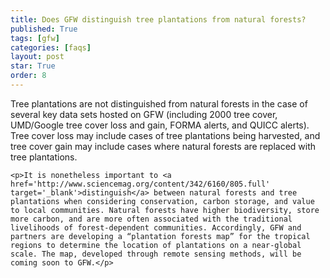 ```yaml
---
title: Does GFW distinguish tree plantations from natural forests?
published: True
tags: [gfw]
categories: [faqs]
layout: post
star: True
order: 8
---
```


<div class="content">
	<p>Tree plantations are not distinguished from natural forests in the case of several key data sets hosted on GFW (including 2000 tree cover, UMD/Google tree cover loss and gain, FORMA alerts, and QUICC alerts). Tree cover loss may include cases of tree plantations being harvested, and tree cover gain may include cases where natural forests are replaced with tree plantations.</p>

	<p>It is nonetheless important to <a href='http://www.sciencemag.org/content/342/6160/805.full' target='_blank'>distinguish</a> between natural forests and tree plantations when considering conservation, carbon storage, and value to local communities. Natural forests have higher biodiversity, store more carbon, and are more often associated with the traditional livelihoods of forest-dependent communities. Accordingly, GFW and partners are developing a “plantation forests map” for the tropical regions to determine the location of plantations on a near-global scale. The map, developed through remote sensing methods, will be coming soon to GFW.</p>
</div>